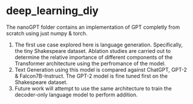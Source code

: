 # deep_learning_diy
The nanoGPT folder contains an implementation of GPT completly from scratch using just numpy & torch.  
1. The first use case explored here is language generation. Specifically, the tiny Shakespeare dataset. Ablation studies are carried out to determine the relative importance of different components of the Transformer architecture using the perfromance of the model.  
1. Text Generation using this model is compared against ChatGPT, GPT-2 & Falcon7B-Instruct. The GPT-2 model is fine tuned first on the Shakespeare dataset.  
1. Future work will attempt to use the same architecture to train the decoder-only language model to perform addition.
